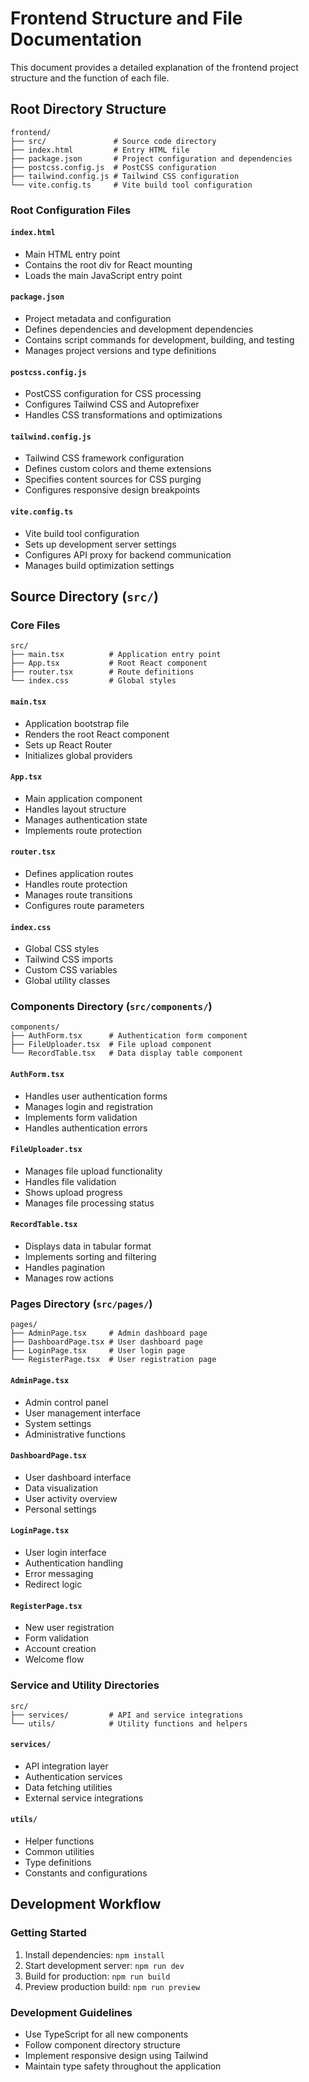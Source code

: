 # Frontend Structure and File Documentation

This document provides a detailed explanation of the frontend project structure and the function of each file.

## Root Directory Structure
```
frontend/
├── src/               # Source code directory
├── index.html         # Entry HTML file
├── package.json       # Project configuration and dependencies
├── postcss.config.js  # PostCSS configuration
├── tailwind.config.js # Tailwind CSS configuration
└── vite.config.ts     # Vite build tool configuration
```

### Root Configuration Files

#### `index.html`
- Main HTML entry point
- Contains the root div for React mounting
- Loads the main JavaScript entry point

#### `package.json`
- Project metadata and configuration
- Defines dependencies and development dependencies
- Contains script commands for development, building, and testing
- Manages project versions and type definitions

#### `postcss.config.js`
- PostCSS configuration for CSS processing
- Configures Tailwind CSS and Autoprefixer
- Handles CSS transformations and optimizations

#### `tailwind.config.js`
- Tailwind CSS framework configuration
- Defines custom colors and theme extensions
- Specifies content sources for CSS purging
- Configures responsive design breakpoints

#### `vite.config.ts`
- Vite build tool configuration
- Sets up development server settings
- Configures API proxy for backend communication
- Manages build optimization settings

## Source Directory (`src/`)

### Core Files
```
src/
├── main.tsx          # Application entry point
├── App.tsx           # Root React component
├── router.tsx        # Route definitions
└── index.css         # Global styles
```

#### `main.tsx`
- Application bootstrap file
- Renders the root React component
- Sets up React Router
- Initializes global providers

#### `App.tsx`
- Main application component
- Handles layout structure
- Manages authentication state
- Implements route protection

#### `router.tsx`
- Defines application routes
- Handles route protection
- Manages route transitions
- Configures route parameters

#### `index.css`
- Global CSS styles
- Tailwind CSS imports
- Custom CSS variables
- Global utility classes

### Components Directory (`src/components/`)
```
components/
├── AuthForm.tsx      # Authentication form component
├── FileUploader.tsx  # File upload component
└── RecordTable.tsx   # Data display table component
```

#### `AuthForm.tsx`
- Handles user authentication forms
- Manages login and registration
- Implements form validation
- Handles authentication errors

#### `FileUploader.tsx`
- Manages file upload functionality
- Handles file validation
- Shows upload progress
- Manages file processing status

#### `RecordTable.tsx`
- Displays data in tabular format
- Implements sorting and filtering
- Handles pagination
- Manages row actions

### Pages Directory (`src/pages/`)
```
pages/
├── AdminPage.tsx     # Admin dashboard page
├── DashboardPage.tsx # User dashboard page
├── LoginPage.tsx     # User login page
└── RegisterPage.tsx  # User registration page
```

#### `AdminPage.tsx`
- Admin control panel
- User management interface
- System settings
- Administrative functions

#### `DashboardPage.tsx`
- User dashboard interface
- Data visualization
- User activity overview
- Personal settings

#### `LoginPage.tsx`
- User login interface
- Authentication handling
- Error messaging
- Redirect logic

#### `RegisterPage.tsx`
- New user registration
- Form validation
- Account creation
- Welcome flow

### Service and Utility Directories
```
src/
├── services/         # API and service integrations
└── utils/            # Utility functions and helpers
```

#### `services/`
- API integration layer
- Authentication services
- Data fetching utilities
- External service integrations

#### `utils/`
- Helper functions
- Common utilities
- Type definitions
- Constants and configurations

## Development Workflow

### Getting Started
1. Install dependencies: `npm install`
2. Start development server: `npm run dev`
3. Build for production: `npm run build`
4. Preview production build: `npm run preview`

### Development Guidelines
- Use TypeScript for all new components
- Follow component directory structure
- Implement responsive design using Tailwind
- Maintain type safety throughout the application 